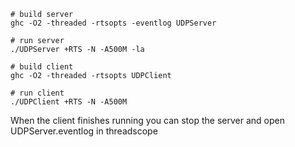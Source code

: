 
    # build server
    ghc -O2 -threaded -rtsopts -eventlog UDPServer

    # run server
    ./UDPServer +RTS -N -A500M -la
    
    # build client
    ghc -O2 -threaded -rtsopts UDPClient

    # run client
    ./UDPClient +RTS -N -A500M


When the client finishes running you can stop the server and open
UDPServer.eventlog in threadscope
